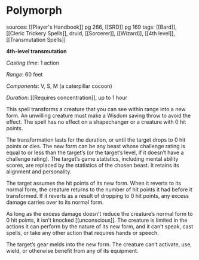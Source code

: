 # Polymorph
sources: [[Player's Handbook]] pg 266, [[SRD]] pg 169
tags: [[Bard]], [[Cleric Trickery Spells]], druid, [[Sorcerer]], [[Wizard]], [[4th level]], [[Transmutation Spells]]

**4th-level transmutation**

*Casting time*: 1 action

*Range*: 60 feet

*Components*: V, S, M (a caterpillar cocoon)

*Duration*: [[Requires concentration]], up to 1 hour

This spell transforms a creature that you can see within range into a new form. An unwilling creature must make a Wisdom saving throw to avoid the effect. The spell has no effect on a shapechanger or a creature with 0 hit points.

The transformation lasts for the duration, or until the target drops to 0 hit points or dies. The new form can be any beast whose challenge rating is equal to or less than the target’s (or the target’s level, if it doesn’t have a challenge rating). The target’s game statistics, including mental ability scores, are replaced by the statistics of the chosen beast. It retains its alignment and personality.

The target assumes the hit points of its new form. When it reverts to its normal form, the creature returns to the number of hit points it had before it transformed. If it reverts as a result of dropping to 0 hit points, any excess damage carries over to its normal form.

As long as the excess damage doesn’t reduce the creature’s normal form to 0 hit points, it isn’t knocked [[unconscious]]. 
The creature is limited in the actions it can perform by the nature of its new form, and it can’t speak, cast spells, or take any other action that requires hands or speech.

The target’s gear melds into the new form. The creature can’t activate, use, wield, or otherwise benefit from any of its equipment.
